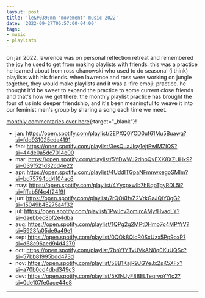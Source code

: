 ```yaml
---
layout: post
title: 'le&#039;mn "movement" music 2022'
date: '2022-09-27T06:57:00-04:00'
tags:
- music
- playlists
--- 
```


on jan 2022, lawrence was on personal reflection retreat and remembered the joy he used to get from making playlists with friends. this was a practice he learned about from ross chanowski who used to do seasonal (i think) playlists with his friends. when lawrence and ross were working on jungle together, they would make playlists and it was a :fire emoji: practice. he thought it'd be sweet to expand the practice to some current close friends and that's how we got there. the monthly playlist practice has brought the four of us into deeper friendship, and it's been meaningful to weave it into our feminist men's group by sharing a song each time we meet.


[monthly commentaries over here](https://docs.google.com/document/d/1HShAgDnyFPLlLTe4YWoQU-aqwha5M2H4DNim1lmC38I/edit#){:target="_blank"}!

* jan: <https://open.spotify.com/playlist/2EPXQ0YCD0uf61Mu5Buawq?si=fdd931025eda4191>
* feb: <https://open.spotify.com/playlist/3esQuaJIsy1ejtEwIMZIQS?si=44de0a5dc7014e00>
* mar: <https://open.spotify.com/playlist/5YDwWJ2dhoQvEXK8XZUHk9?si=039f521d32cd4e22>
* apr: <https://open.spotify.com/playlist/4UddITGpaNFmnwxegpSMIm?si=bd75794cd4104ac6>
* may: <https://open.spotify.com/playlist/4Yycpxwlb7hBqpTpyRDL5i?si=fffab5f4c4f24f9f>
* jun: <https://open.spotify.com/playlist/7rQOXIfvZ2VrkGaJQiY0gG?si=15049b45275a4f32>
* jul: <https://open.spotify.com/playlist/1PwJcv3omircAMyfHvaoLY?si=daebbec8bf2e4dba>
* aug: <https://open.spotify.com/playlist/1QPg2g2MPtDHmo7o4MPYrV?si=5923fa05de9a49e1>
* sep: <https://open.spotify.com/playlist/0QOk8QIcR0SxUzx5Pp9oxP?si=d68c96aed94d4279>
* oct: <https://open.spotify.com/playlist/7bhYfYTvUVkAN8q0KuUQSc?si=57bb81995bdd473d>
* nov: <https://open.spotify.com/playlist/58B1KajR9JGYeJx2sK5XFx?si=a70b0cd4dbd349c3>
* dev: <https://open.spotify.com/playlist/5KfNJyF8BELTeqrvoYYlc2?si=0de107fe0ace44e8>




---


<!-- hyperlink bank -->


<!-- &#042; = asterisk -->
<!-- &#039; = single quote '-->
